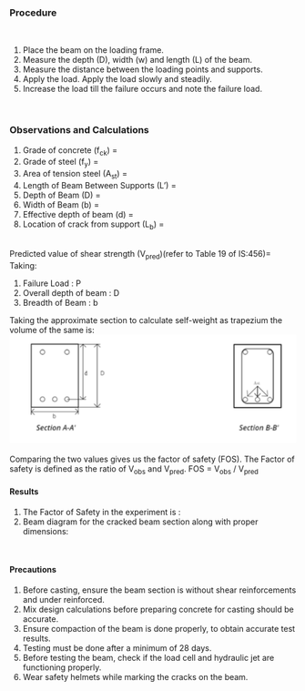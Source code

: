 <h3>Procedure</h3>
<br>
<ol>
<li>Place the beam on the loading frame.</li>
<li>Measure the depth (D), width (w) and length (L) of the beam. </li>
<li>Measure the distance between the loading points and supports.</li>
<li>Apply the load. Apply the load slowly and steadily.</li>
<li>Increase the load till the failure occurs and note the failure load.</li>
</ol>

<br>
<h3>Observations and Calculations</h3>
<ol>
<li>Grade of concrete (f<sub>ck</sub>)                               =</li>
<li>Grade of steel (f<sub>y</sub>)                                   =</li>
<li>Area of tension steel (A<sub>st</sub>)                            =</li>
<li>Length of Beam Between Supports (L’)                 =</li>
<li>Depth of Beam (D)                                      =</li>
<li>Width of Beam (b)                                      =</li>
<li>Effective depth of beam (d)                           =</li>
<li>Location of crack from support (L<sub>b</sub>)                       =</li>
</ol>

<br>
Predicted value of shear strength (V<sub>pred</sub>)(refer to Table 19 of IS:456)= 
Taking:
<ol>
<li>Failure Load : P</li>
<li>Overall depth of beam : D</li>
<li>Breadth of Beam : b</li>
</ol>
Taking the approximate section to calculate self-weight as trapezium the volume of the same is:
<br>
<div align="center"><img src="images/fig18.png"></div>
<br>
Comparing the two values gives us the factor of safety (FOS). The Factor of safety is defined as the ratio of V<sub>obs</sub> and V<sub>pred</sub>.
FOS = V<sub>obs</sub> / V<sub>pred</sub>

<br>
<h4>Results</h4>
<ol>
<li>The Factor of Safety in the experiment is :</li>
<li>Beam diagram for the cracked beam section along with proper dimensions:</li>
</ol>
<br>
<h4>Precautions</h4>
<ol>
<li>Before casting, ensure the beam section is without shear reinforcements and under reinforced.</li>
<li>Mix design calculations before preparing concrete for casting should be accurate.</li>
<li>Ensure compaction of the beam is done properly, to obtain accurate test results.</li>
<li>Testing must be done after a minimum of 28 days.</li>
<li>Before testing the beam, check if the load cell and hydraulic jet are functioning properly.</li>
<li>Wear safety helmets while marking the cracks on the beam.</li>

</ol>
<br>
